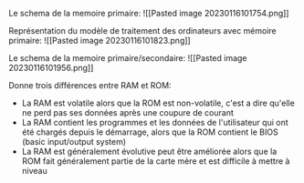 Le schema de la memoire primaire:
![[Pasted image 20230116101754.png]]

Représentation du modèle de traitement des ordinateurs avec mémoire primaire:
![[Pasted image 20230116101823.png]]

Le schema de la memoire primaire/secondaire:
![[Pasted image 20230116101956.png]]

Donne trois différences entre RAM et ROM:  

-   La RAM est volatile alors que la ROM est non-volatile, c'est a dire qu'elle ne perd pas ses données après une coupure de courant
-   La RAM contient les programmes et les données de l'utilisateur qui ont été chargés depuis le démarrage, alors que la ROM contient le BIOS (basic input/output system)
-   La RAM est généralement évolutive peut être améliorée alors que la ROM fait généralement partie de la carte mère et est difficile à mettre à niveau
